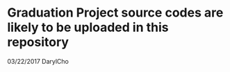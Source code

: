﻿# Graduation Project source codes are likely to be uploaded in this repository
 
03/22/2017 DarylCho

